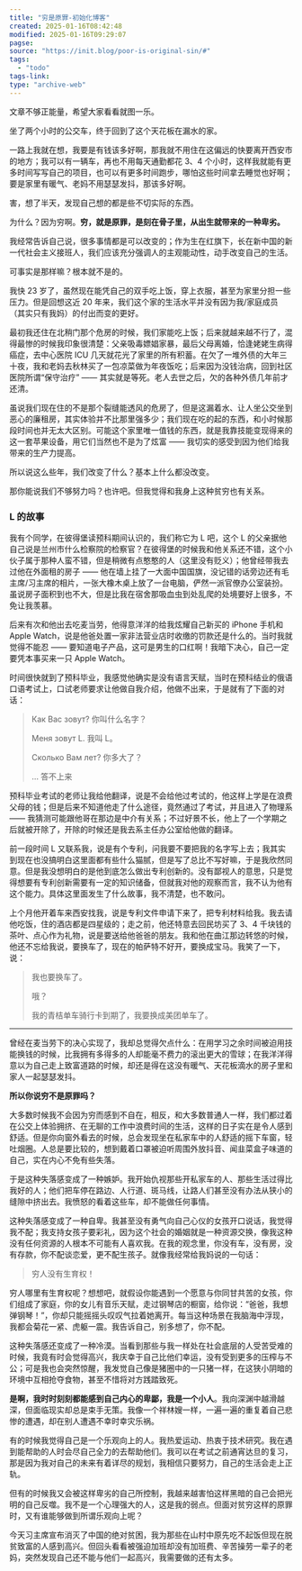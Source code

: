 ```yaml
---
title: "穷是原罪-初始化博客"
created: 2025-01-16T08:42:48
modified: 2025-01-16T09:29:07
pagse:
source: "https://init.blog/poor-is-original-sin/#"
tags:
  - "todo"
tags-link:
type: "archive-web"
---
```


文章不够正能量，希望大家看看就图一乐。

坐了两个小时的公交车，终于回到了这个天花板在漏水的家。

一路上我就在想，我要是有钱该多好啊，那我就不用住在这偏远的快要离开西安市的地方；我可以有一辆车，再也不用每天通勤都花 3、4 个小时，这样我就能有更多时间写写自己的项目，也可以有更多时间跑步，哪怕这些时间拿去睡觉也好啊；要是家里有暖气、老妈不用瑟瑟发抖，那该多好啊。

害，想了半天，发现自己想的都是些不切实际的东西。

为什么？因为穷啊。**穷，就是原罪，是刻在骨子里，从出生就带来的一种卑劣。**

我经常告诉自己说，很多事情都是可以改变的；作为生在红旗下，长在新中国的新一代社会主义接班人，我们应该充分强调人的主观能动性，动手改变自己的生活。

可事实是那样嘛？根本就不是的。

我快 23 岁了，虽然现在能凭自己的双手吃上饭，穿上衣服，甚至为家里分担一些压力。但是回想这近 20 年来，我们这个家的生活水平并没有因为我/家庭成员（其实只有我妈）的付出而变的更好。

最初我还住在北稍门那个危房的时候，我们家能吃上饭；后来就越来越不行了，混得最惨的时候我印象很清楚：父亲吸毒嫖娼家暴，最后父母离婚，恰逢姥姥生病得癌症，去中心医院 ICU 几天就花光了家里的所有积蓄。在欠了一堆外债的大年三十夜，我和老妈去秋林买了一包凉菜做为年夜饭吃；后来因为没钱治病，回到社区医院所谓“保守治疗” —— 其实就是等死。老人去世之后，欠的各种外债几年前才还清。

虽说我们现在住的不是那个裂缝能透风的危房了，但是这漏着水、让人坐公交坐到恶心的廉租房，其实体验并不比那里强多少；我们现在吃的起的东西，和小时候那段时间也并无太大区别。可能这个家里唯一值钱的东西，就是我靠技能变现得来的这一套苹果设备，用它们当然也不是为了炫富 —— 我切实的感受到因为他们给我带来的生产力提高。

所以说这么些年，我们改变了什么？基本上什么都没改变。

那你能说我们不够努力吗？也许吧。但我觉得和我身上这种贫穷也有关系。

### L 的故事

我有个同学，在彼得堡读预科期间认识的，我们称它为 L 吧，这个 L 的父亲据他自己说是兰州市什么检察院的检察官？在彼得堡的时候我和他关系还不错，这个小伙子属于那种人蛮不错，但是稍微有点憨憨的人（这里没有贬义）；他曾经带我去过他在外面租的房子 —— 他在墙上挂了一大面中国国旗，没记错的话旁边还有毛主席/习主席的相片，一张大橡木桌上放了一台电脑，俨然一派官僚办公室装扮。虽说房子面积到也不大，但是比我在宿舍那吸血虫到处乱爬的处境要好上很多，不免让我羡慕。

后来有次和他出去吃麦当劳，他得意洋洋的给我炫耀自己新买的 iPhone 手机和 Apple Watch，说是他爸处置一家非法营业店时收缴的罚款还是什么的。当时我就觉得不能忍 —— 要知道电子产品，这可是男生的口红啊！我暗下决心，自己一定要凭本事买来一只 Apple Watch。

时间很快就到了预科毕业，我感觉他确实是没有语言天赋，当时在预科结业的俄语口语考试上，口试老师要求让他做自我介绍，他做不出来，于是就有了下面的对话：

> Как Вас зовут? 你叫什么名字？
>
> Меня зовут L. 我叫 L。
>
> Сколько Вам лет? 你多大了？
>
> … 答不上来

预科毕业考试的老师让我给他翻译，说是不会给他过考试的，他这样上学是在浪费父母的钱；但是后来不知道他走了什么途径，竟然通过了考试，并且进入了物理系 —— 我猜测可能跟他哥在那边是中介有关系；不过好景不长，他上了一个学期之后就被开除了，开除的时候还是我去系主任办公室给他做的翻译。

前一段时间 L 又联系我，说是有个专利，问我要不要把我的名字写上去；我其实到现在也没搞明白这里面都有些什么猫腻，但是写了总比不写好嘛，于是我欣然同意。但是我没想明白的是他到底怎么做出专利创新的。没有鄙视人的意思，只是觉得想要有专利创新需要有一定的知识储备，但就我对他的观察而言，我不认为他有这个能力。具体这里面发生了什么故事，我不清楚，也不敢问。

上个月他开着车来西安找我，说是专利文件申请下来了，把专利材料给我。我去请他吃饭，住的酒店都是四星级的；走之前，他还特意去回民坊买了 3、4 千块钱的茶叶、点心作为礼物，说是要送给他爸爸的朋友。我和他在曲江那边转悠的时候，他还不忘给我说，要换车了，现在的帕萨特不好开，要换成宝马。我笑了一下，说：

> 我也要换车了。
>
> 哦？
>
> 我的青桔单车骑行卡到期了，我要换成美团单车了。

---

曾经在麦当劳下的决心实现了，我却总觉得欠点什么：在用学习之余时间被迫用技能换钱的时候，比我拥有多得多的人却能毫不费力的滚出更大的雪球；在我洋洋得意以为自己走上致富道路的时候，却还是得在这没有暖气、天花板滴水的房子里和家人一起瑟瑟发抖。

**所以你说穷不是原罪吗？**

大多数时候我不会因为穷而感到不自在，相反，和大多数普通人一样，我们都过着在公交上体验拥挤、在无聊的工作中浪费时间的生活，这样的日子实在是令人感到舒适。但是你向窗外看去的时候，总会发现坐在私家车中的人舒适的摇下车窗，轻吐烟圈。人总是要比较的，想到戴着口罩被迫听周围外放抖音、闻韭菜盒子味道的自己，实在内心不免有些失落。

于是这种失落感变成了一种嫉妒。我开始仇视那些开私家车的人、那些生活过得比我好的人；他们把车停在路边、人行道、斑马线，让路人们甚至没有办法从狭小的缝隙中挤出去。我愤怒的看着这些车，却不能做任何事情。

这种失落感变成了一种自卑。我甚至没有勇气向自己心仪的女孩开口说话，我觉得我不配；我支持女孩子要彩礼，因为这个社会的婚姻就是一种资源交换，像我这种没有任何资源的人根本不可能有人喜欢我。在我的观念里，你没有车，没有房，没有存款，你不配谈恋爱，更不配生孩子。就像我经常给我妈说的一句话：

> 穷人没有生育权！

穷人哪里有生育权呢？想想吧，就假设你能遇到一个愿意与你同甘共苦的女孩，你们组成了家庭，你的女儿有音乐天赋，走过钢琴店的橱窗，给你说：“爸爸，我想弹钢琴！”，你却只能摇摇头叹叹气拉着她离开。每当这种场景在我脑海中浮现，我都会菊花一紧、虎躯一震。我告诉自己，别多想了，你不配。

这种失落感还变成了一种冷漠。当看到那些与我一样处在社会底层的人受苦受难的时候，我竟有时会觉得高兴，我庆幸于自己比他们幸运，没有受到更多的压榨与不公；可是我也会突然惊醒，我发觉自己像是猪圈中的一只猪一样，在这狭小阴暗的环境中互相抢夺食物，甚至不惜将对方践踏致死。

**是啊，我时时刻刻都能感到自己内心的卑鄙，我是一个小人**。我向深渊中越滑越深，但面临现实却总是束手无策。我像一个祥林嫂一样，一遍一遍的重复着自己悲惨的遭遇，却在别人遭遇不幸时幸灾乐祸。

有的时候我觉得自己是一个乐观向上的人。我热爱运动、热衷于技术研究。我在遇到能帮助的人时会尽自己全力的去帮助他们。我可以在考试之前通宵达旦的复习，那是因为我对自己的未来有着详尽的规划，我相信只要努力，自己的生活会走上正轨。

但有的时候我又会被这样卑劣的自己所控制，我越来越害怕这样黑暗的自己会把光明的自己反噬。我不是一个心理强大的人，这是我的弱点。但面对贫穷这样的原罪时，又有谁能够做到所谓乐观向上呢？

今天习主席宣布消灭了中国的绝对贫困，我为那些在山村中原先吃不起饭但现在脱贫致富的人感到高兴。但回头看看被强迫加班却没有加班费、辛苦操劳一辈子的老妈，突然发现自己还不能与他们一起高兴，我需要做的还有太多。
